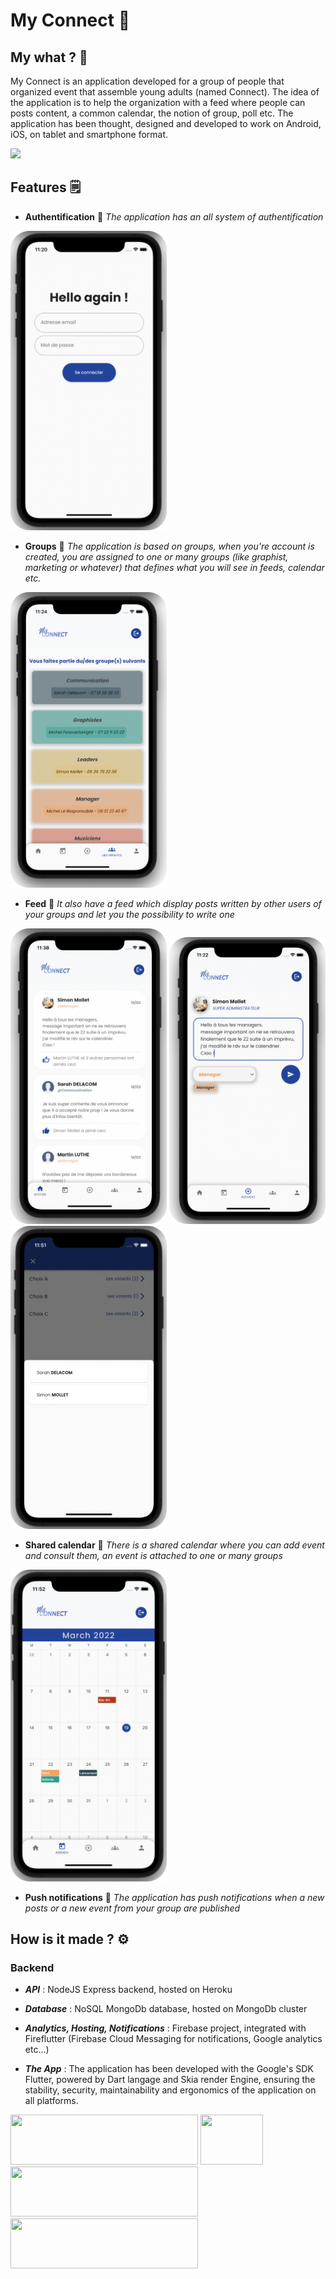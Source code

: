 # My Connect 📱

## My what ? 🤨
My Connect is an application developed for a group of people that organized event that assemble young adults (named Connect). The idea of the application is to help the organization with a feed where people can posts content, a common calendar, the notion of group, poll etc.
The application has been thought, designed and developed to work on Android, iOS, on tablet and smartphone format.

<div style="border-radius: 50px">
<img src="https://media.giphy.com/media/KDOpe6tGW9gZSlbEdQ/giphy.gif"/></div>

## Features 🗒

- **Authentification** 🔐
_The application has an all system of authentification_

<img src="https://raw.githubusercontent.com/MolletSimon/my-econnect-mobile/master/demo/1%20-%20login.png" width="250px"/>

- **Groups** 👥
_The application is based on groups, when you're account is created, you are assigned to one or many groups (like graphist, marketing or whatever) that defines what you will see in feeds, calendar etc._

<img src="https://github.com/MolletSimon/my-econnect-mobile/blob/master/demo/7%20-%20groups.png?raw=true" width="250px"/>

- **Feed** 📝
_It also have a feed which display posts written by other users of your groups and let you the possibility to write one_

<div>
<img src="https://raw.githubusercontent.com/MolletSimon/my-econnect-mobile/master/demo/2%20-%20feed.png" width="250px"/>
<img src="https://github.com/MolletSimon/my-econnect-mobile/blob/master/demo/6%20-%20new%20post.png?raw=true" width="250px"/>
<img src="https://github.com/MolletSimon/my-econnect-mobile/blob/master/demo/4%20-%20votants.png?raw=true" width="250px"/>
  </div>

- **Shared calendar** 📆
_There is a shared calendar where you can add event and consult them, an event is attached to one or many groups_

<img src="https://github.com/MolletSimon/my-econnect-mobile/blob/master/demo/5%20-%20agenda.png?raw=true" width="250px"/>

- **Push notifications**  🔔
_The application has push notifications when a new posts or a new event from your group are published_  

## How is it made ? ⚙️
### Backend 
- **_API_** : NodeJS Express backend, hosted on Heroku 


- **_Database_** : NoSQL MongoDb database, hosted on MongoDb cluster


- **_Analytics, Hosting, Notifications_** : Firebase project, integrated with Fireflutter (Firebase Cloud Messaging for notifications, Google analytics etc...)


- **_The App_** : The application has been developed with the Google's SDK Flutter, powered by Dart langage and Skia render Engine, ensuring the stability, security, maintainability and ergonomics of the application on all platforms.

<div>
<image src="https://user-images.githubusercontent.com/43732526/165847389-6dd69078-ece2-4361-8dcf-35b65b45e08d.png" width="300px" height="80px"/>
<image src="https://user-images.githubusercontent.com/43732526/165850159-763b522e-f69b-4018-819b-ac2cc4fe0ba1.png" width="100px" height="80px"/>
<image src="https://user-images.githubusercontent.com/43732526/165848572-2049fb91-b732-4689-9e15-a6c26771afc7.png" width="300px" height="80px"/>
<image src="https://user-images.githubusercontent.com/43732526/165849121-f818307a-2eec-483c-8e4b-a42cfb20903a.png" width="300px" height="80px"/>
</div>









